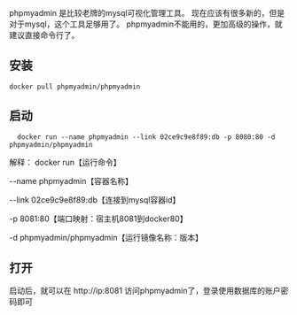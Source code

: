 phpmyadmin 是比较老牌的mysql可视化管理工具。
现在应该有很多新的，但是对于mysql，这个工具足够用了。
phpmyadmin不能用的，更加高级的操作，就建议直接命令行了。

## 安装

```
docker pull phpmyadmin/phpmyadmin
```

## 启动
```
  docker run --name phpmyadmin --link 02ce9c9e8f89:db -p 8080:80 -d phpmyadmin/phpmyadmin
```
解释：
docker run【运行命令】 

--name phpmyadmin【容器名称】 

--link 02ce9c9e8f89:db【连接到mysql容器id】 

-p 8081:80【端口映射：宿主机8081到docker80】 

-d phpmyadmin/phpmyadmin【运行镜像名称：版本】

## 打开

启动后，就可以在 
http://ip:8081
访问phpmyadmin了，登录使用数据库的账户密码即可